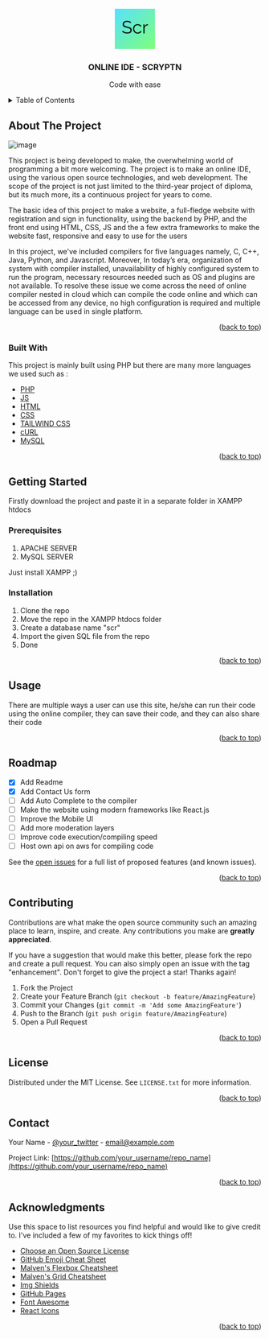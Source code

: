 <div id="top"></div>
<!-- PROJECT LOGO -->
<br />
<div align="center">
  <a href="https://github.com/othneildrew/Best-README-Template">
    <img src="images/android-icon-96x96.png" alt="Logo" width="80" height="80">
  </a>

  <h3 align="center">ONLINE IDE - SCRYPTN</h3>

  <p align="center">
Code with ease  </p>
</div>



<!-- TABLE OF CONTENTS -->
<details>
  <summary>Table of Contents</summary>
  <ol>
    <li>
      <a href="#about-the-project">About The Project</a>
      <ul>
        <li><a href="#built-with">Built With</a></li>
      </ul>
    </li>
    <li>
      <a href="#getting-started">Getting Started</a>
      <ul>
        <li><a href="#prerequisites">Prerequisites</a></li>
        <li><a href="#installation">Installation</a></li>
      </ul>
    </li>
    <li><a href="#usage">Usage</a></li>
    <li><a href="#roadmap">Roadmap</a></li>
    <li><a href="#contributing">Contributing</a></li>
    <li><a href="#license">License</a></li>
    <li><a href="#contact">Contact</a></li>
    <li><a href="#acknowledgments">Acknowledgments</a></li>
  </ol>
</details>



<!-- ABOUT THE PROJECT -->
## About The Project

![image](https://user-images.githubusercontent.com/56199413/169698277-affc7081-16e9-4277-8b3f-6e2f6370b1f5.png)

This project is being developed to make, the overwhelming world of programming
a bit more welcoming. The project is to make an online IDE, using the various open source technologies, and web development. The scope of the project is not just limited to the third-year project of diploma, but its much more, its a continuous project for years to come.

The basic idea of this project to make a website, a full-fledge website with registration and sign in functionality, using the backend by PHP, and the front end using HTML, CSS, JS  and the a few extra frameworks to make the website fast, responsive and easy to use for the users

In this project, we've included compilers for five languages namely, C, C++, Java, Python, and Javascript. Moreover, In today’s era, organization of system with compiler installed, unavailability of highly configured system to run the program, necessary resources needed such as OS and plugins are not available. To resolve these issue we come across the need of online compiler nested in cloud which can compile the code online and which can be accessed from any device, no high configuration is required and multiple language can be used in single platform.


<p align="right">(<a href="#top">back to top</a>)</p>



### Built With

This project is mainly built using PHP but there are many more languages we used such as : 

* [PHP](https://www.php.net/)
* [JS](https://www.javascript.com/)
* [HTML](https://html.com/)
* [CSS](https://html.com/)
* [TAILWIND CSS](https://tailwindcss.com/)
* [cURL](https://curl.se/)
* [MySQL](https://www.mysql.com/)

<p align="right">(<a href="#top">back to top</a>)</p>



<!-- GETTING STARTED -->
## Getting Started

Firstly download the project and paste it in a separate folder in XAMPP htdocs

### Prerequisites

1. APACHE SERVER
2. MySQL SERVER 

Just install XAMPP ;)

### Installation

1. Clone the repo
2. Move the repo in the XAMPP htdocs folder
3. Create a database name "scr"
4. Import the given SQL file from the repo 
5. Done

<p align="right">(<a href="#top">back to top</a>)</p>



<!-- USAGE EXAMPLES -->
## Usage

There are multiple ways a user can use this site, he/she can run their code using the online compiler, they can save their code, and they can also share their code

<p align="right">(<a href="#top">back to top</a>)</p>



<!-- ROADMAP -->
## Roadmap

- [x] Add Readme
- [x] Add Contact Us form
- [ ] Add Auto Complete to the compiler
- [ ] Make the website using modern frameworks like React.js
- [ ] Improve the Mobile UI
- [ ] Add more moderation layers
- [ ] Improve code execution/compiling speed
- [ ] Host own api on aws for compiling code

See the [open issues](https://github.com/othneildrew/Best-README-Template/issues) for a full list of proposed features (and known issues).

<p align="right">(<a href="#top">back to top</a>)</p>



<!-- CONTRIBUTING -->
## Contributing

Contributions are what make the open source community such an amazing place to learn, inspire, and create. Any contributions you make are **greatly appreciated**.

If you have a suggestion that would make this better, please fork the repo and create a pull request. You can also simply open an issue with the tag "enhancement".
Don't forget to give the project a star! Thanks again!

1. Fork the Project
2. Create your Feature Branch (`git checkout -b feature/AmazingFeature`)
3. Commit your Changes (`git commit -m 'Add some AmazingFeature'`)
4. Push to the Branch (`git push origin feature/AmazingFeature`)
5. Open a Pull Request

<p align="right">(<a href="#top">back to top</a>)</p>



<!-- LICENSE -->
## License

Distributed under the MIT License. See `LICENSE.txt` for more information.

<p align="right">(<a href="#top">back to top</a>)</p>



<!-- CONTACT -->
## Contact

Your Name - [@your_twitter](https://twitter.com/your_username) - email@example.com

Project Link: [https://github.com/your_username/repo_name](https://github.com/your_username/repo_name)

<p align="right">(<a href="#top">back to top</a>)</p>



<!-- ACKNOWLEDGMENTS -->
## Acknowledgments

Use this space to list resources you find helpful and would like to give credit to. I've included a few of my favorites to kick things off!

* [Choose an Open Source License](https://choosealicense.com)
* [GitHub Emoji Cheat Sheet](https://www.webpagefx.com/tools/emoji-cheat-sheet)
* [Malven's Flexbox Cheatsheet](https://flexbox.malven.co/)
* [Malven's Grid Cheatsheet](https://grid.malven.co/)
* [Img Shields](https://shields.io)
* [GitHub Pages](https://pages.github.com)
* [Font Awesome](https://fontawesome.com)
* [React Icons](https://react-icons.github.io/react-icons/search)

<p align="right">(<a href="#top">back to top</a>)</p>



<!-- MARKDOWN LINKS & IMAGES -->
<!-- https://www.markdownguide.org/basic-syntax/#reference-style-links -->
[contributors-shield]: https://img.shields.io/github/contributors/othneildrew/Best-README-Template.svg?style=for-the-badge
[contributors-url]: https://github.com/othneildrew/Best-README-Template/graphs/contributors
[forks-shield]: https://img.shields.io/github/forks/othneildrew/Best-README-Template.svg?style=for-the-badge
[forks-url]: https://github.com/othneildrew/Best-README-Template/network/members
[stars-shield]: https://img.shields.io/github/stars/othneildrew/Best-README-Template.svg?style=for-the-badge
[stars-url]: https://github.com/othneildrew/Best-README-Template/stargazers
[issues-shield]: https://img.shields.io/github/issues/othneildrew/Best-README-Template.svg?style=for-the-badge
[issues-url]: https://github.com/othneildrew/Best-README-Template/issues
[license-shield]: https://img.shields.io/github/license/othneildrew/Best-README-Template.svg?style=for-the-badge
[license-url]: https://github.com/othneildrew/Best-README-Template/blob/master/LICENSE.txt
[linkedin-shield]: https://img.shields.io/badge/-LinkedIn-black.svg?style=for-the-badge&logo=linkedin&colorB=555
[linkedin-url]: https://linkedin.com/in/othneildrew
[product-screenshot]: images/screenshot.png
